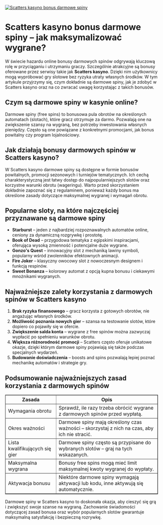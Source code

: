 [![Scatters kasyno bonus darmowe spiny](https://123-caf.pages.dev/gitsignup.png)](https://vrmoo.ru/Bt82HjjY)

<h1>Scatters kasyno bonus darmowe spiny – jak maksymalizować wygrane?</h1> <p>W świecie hazardu online bonusy darmowych spinów odgrywają kluczową rolę w przyciąganiu i utrzymaniu graczy. Szczególnie atrakcyjne są bonusy oferowane przez serwisy takie jak <strong>Scatters kasyno</strong>. Dzięki nim użytkownicy mogą wypróbować gry slotowe bez ryzyka utraty własnych środków. W tym artykule przyjrzymy się, czym dokładnie są darmowe spiny, jak je zdobyć w Scatters kasyno oraz na co zwracać uwagę korzystając z takich bonusów.</p>  <h2>Czym są darmowe spiny w kasynie online?</h2> <p>Darmowe spiny (free spins) to bonusowa pula obrotów na określonych automatach (slotach), które gracz otrzymuje za darmo. Pozwalają one na zwiększenie szansy na wygraną, bez potrzeby inwestowania własnych pieniędzy. Często są one powiązane z konkretnymi promocjami, jak bonus powitalny czy program lojalnościowy.</p>  <h2>Jak działają bonusy darmowych spinów w Scatters kasyno?</h2> <p>W Scatters kasyno darmowe spiny są dostępne w formie bonusów powitalnych, promocji sezonowych i turniejów tematycznych. Ich cechą charakterystyczną jest łatwy dostęp do najpopularniejszych slotów oraz korzystne warunki obrotu (wageringu). Warto przed skorzystaniem dokładnie zapoznać się z regulaminem, ponieważ każdy bonus ma określone zasady dotyczące maksymalnej wygranej i wymagań obrotu.</p>  <h2>Popularne sloty, na które najczęściej przyznawane są darmowe spiny</h2> <ul>   <li><strong>Starburst</strong> – jeden z najbardziej rozpoznawalnych automatów online, ceniony za dynamiczną rozgrywkę i prostotę.</li>   <li><strong>Book of Dead</strong> – przygodowa tematyka z egipskimi inspiracjami, oferująca wysoką zmienność i potencjalne duże wygrane.</li>   <li><strong>Gonzo's Quest</strong> – innowacyjny slot z mechaniką lawiny symboli, popularny wśród zwolenników efektownych animacji.</li>   <li><strong>Fire Joker</strong> – klasyczny owocowy slot z nowoczesnym designem i funkcją respinów.</li>   <li><strong>Sweet Bonanza</strong> – kolorowy automat z opcją kupna bonusu i ciekawymi mnożnikami wygranych.</li> </ul>  <h2>Najważniejsze zalety korzystania z darmowych spinów w Scatters kasyno</h2> <ol>   <li><strong>Brak ryzyka finansowego</strong> – gracz korzysta z gotowych obrotów, nie angażując własnych środków.</li>   <li><strong>Możliwość poznania nowych gier</strong> – szansa na testowanie slotów, które dopiero co pojawiły się w ofercie.</li>   <li><strong>Zwiększenie salda konta</strong> – wygrane z free spinów można zazwyczaj wypłacić po spełnieniu warunków obrotu.</li>   <li><strong>Większa różnorodność promocji</strong> – Scatters często oferuje unikatowe okazje, dzięki którym darmowe spiny pojawiają się także podczas specjalnych wydarzeń.</li>   <li><strong>Budowanie doświadczenia</strong> – boosts and spins pozwalają lepiej poznać mechanikę automatów i strategie gry.</li> </ol>  <h2>Podsumowanie najważniejszych zasad korzystania z darmowych spinów</h2> <table border="1" cellpadding="8" cellspacing="0">   <thead>     <tr>       <th>Zasada</th>       <th>Opis</th>     </tr>   </thead>   <tbody>     <tr>       <td>Wymagania obrotu</td>       <td>Sprawdź, ile razy trzeba obrócić wygrane z darmowych spinów przed wypłatą.</td>     </tr>     <tr>       <td>Okres ważności</td>       <td>Darmowe spiny mają określony czas ważności – skorzystaj z nich na czas, aby ich nie stracić.</td>     </tr>     <tr>       <td>Lista kwalifikujących się gier</td>       <td>Darmowe spiny często są przypisane do wybranych slotów – graj na tych wskazanych.</td>     </tr>     <tr>       <td>Maksymalna wygrana</td>       <td>Bonusy free spins mogą mieć limit maksymalnej kwoty wygranej do wypłaty.</td>     </tr>     <tr>       <td>Aktywacja bonusu</td>       <td>Niektóre darmowe spiny wymagają aktywacji lub kodu, inne aktywują się automatycznie.</td>     </tr>   </tbody> </table>  <p>Darmowe spiny w Scatters kasyno to doskonała okazja, aby cieszyć się grą i zwiększyć swoje szanse na wygraną. Zachowanie świadomości dotyczącej zasad bonusa oraz wybór popularnych slotów gwarantuje maksymalną satysfakcję i bezpieczną rozrywkę.</p>
